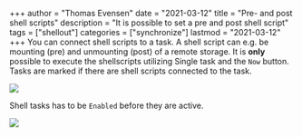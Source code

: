 +++
author = "Thomas Evensen"
date = "2021-03-12"
title =  "Pre- and post shell scripts"
description = "It is possible to set a pre and post shell script"
tags = ["shellout"]
categories = ["synchronize"]
lastmod = "2021-03-12"
+++
You can connect shell scripts to a task. A shell script can e.g. be mounting (pre) and unmounting (post) of a remote storage.  It is **only** possible to execute the shellscripts utilizing Single task and the `Now` button. Tasks are marked if there are shell scripts connected to the task.

![](/images/shellout/shellout1.png)

Shell tasks has to be `Enabled` before they are active.

![](/images/shellout/shellout2.png)
